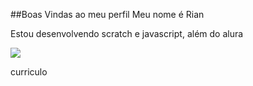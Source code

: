 ##Boas Vindas ao meu perfil
Meu nome é Rian

Estou desenvolvendo scratch e javascript, além do alura

![](https://media1.tenor.com/m/GzcI4O6kRiwAAAAC/crying-boy.gif)


curriculo



<!--
**estudantealuraRI/estudantealuraRI** is a ✨ _special_ ✨ repository because its `README.md` (this file) appears on your GitHub profile.

Here are some ideas to get you started:

- 🔭 I’m currently working on ...
- 🌱 I’m currently learning ...
- 👯 I’m looking to collaborate on ...
- 🤔 I’m looking for help with ...
- 💬 Ask me about ...
- 📫 How to reach me: ...
- 😄 Pronouns: ...
- ⚡ Fun fact: ...
-->
